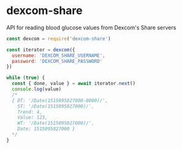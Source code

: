 # dexcom-share

API for reading blood glucose values from Dexcom's Share servers

```js
const dexcom = require('dexcom-share')

const iterator = dexcom({
  username: 'DEXCOM_SHARE_USERNAME',
  password: 'DEXCOM_SHARE_PASSWORD'
})

while (true) {
  const { done, value } = await iterator.next()
  console.log(value)
  /*
  { DT: '/Date(1515095827000-0800)/',
    ST: '/Date(1515095827000)/',
    Trend: 4,
    Value: 123,
    WT: '/Date(1515095827000)/',
    Date: 1515095827000 }
  */
}
```
